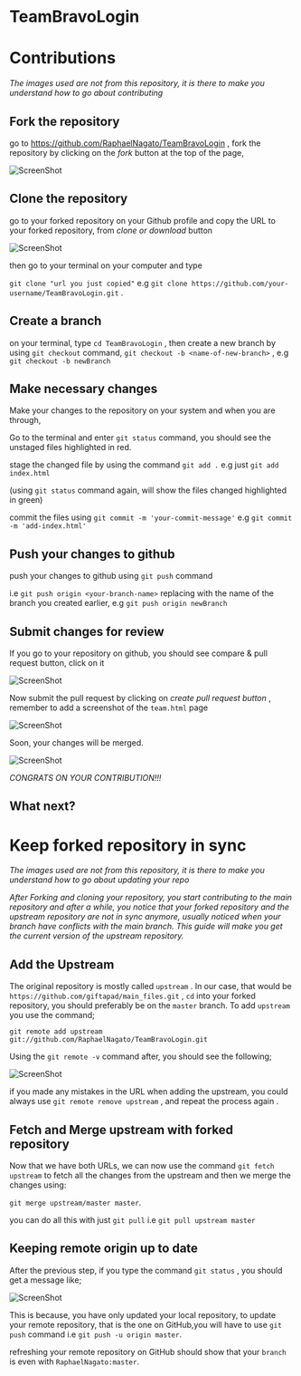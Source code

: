 # TeamBravoLogin

# Contributions

*The images used are not from this repository, it is there to make you understand how to go about contributing*
## Fork the repository

go to https://github.com/RaphaelNagato/TeamBravoLogin , fork the repository by clicking on the _fork_ button at the top of the page,

![ScreenShot](https://res.cloudinary.com/raphaelnagato/image/upload/v1567259047/gitapad2.png)

## Clone the repository

go to your forked repository on your Github profile and copy the URL to your forked repository, from _clone or download_ button

![ScreenShot](https://res.cloudinary.com/raphaelnagato/image/upload/v1567259048/giftapad_3.png)

then go to your terminal on your computer and type

`git clone "url you just copied"` e.g `git clone https://github.com/your-username/TeamBravoLogin.git` .

## Create a branch

on your terminal, type `cd TeamBravoLogin` , then create a new branch by using `git checkout` command, `git checkout -b <name-of-new-branch>` , e.g `git checkout -b newBranch`

## Make necessary changes

Make your changes to the repository on your system and when you are through,

Go to the terminal and enter `git status` command, you should see the unstaged files highlighted in red.

stage the changed file by using the command `git add .` e.g just `git add index.html`

(using `git status` command again, will show the files changed highlighted in green)

commit the files using `git commit -m 'your-commit-message'` e.g `git commit -m 'add-index.html'`

## Push your changes to github

push your changes to github using `git push` command

i.e `git push origin <your-branch-name>` replacing <your-branch-name> with the name of the branch you created earlier, e.g `git push origin newBranch`

## Submit changes for review

If you go to your repository on github, you should see compare & pull request button, click on it

![ScreenShot](https://slack-imgs.com/?c=1&o1=ro&url=https%3A%2F%2Fhisham.hm%2Fimg%2Fposts%2Fgithub-comparepr.png)

Now submit the pull request by clicking on _create pull request button_ , remember to add a screenshot of the `team.html` page

![ScreenShot](https://slack-imgs.com/?c=1&o1=ro&url=https%3A%2F%2Fraw.githubusercontent.com%2FRaphaelNagato%2Ffirst-contributions%2Fmaster%2Fassets%2Fsubmit-pull-request.png)

Soon, your changes will be merged.

![ScreenShot](https://res.cloudinary.com/raphaelnagato/image/upload/v1567261134/giftapad5.png)

_CONGRATS ON YOUR CONTRIBUTION!!!_

## What next?


# Keep forked repository in sync

*The images used are not from this repository, it is there to make you understand how to go about updating your repo*

_After Forking and cloning your repository, you start contributing to the main repository and after a while, you notice that your forked repository and the upstream repository are not in sync anymore, usually noticed when your branch have conflicts with the main branch. This guide will make you get the current version of the upstream repository._

## Add the Upstream

The original repository is mostly called `upstream` . In our case, that would be `https://github.com/giftapad/main_files.git` , `cd` into your forked repository, you should preferably be on the `master` branch. To add `upstream` you use the command;

`git remote add upstream git://github.com/RaphaelNagato/TeamBravoLogin.git`

Using the `git remote -v` command after, you should see the following;

![ScreenShot](https://res.cloudinary.com/raphaelnagato/image/upload/v1567518500/clodinary_upstream.png)

if you made any mistakes in the URL when adding the upstream, you could always use `git remote remove upstream` , and repeat the process again .

## Fetch and Merge upstream with forked repository

Now that we have both URLs, we can now use the command `git fetch upstream` to fetch all the changes from the upstream and then we merge the changes using:

`git merge upstream/master master`.

you can do all this with just `git pull` i.e `git pull upstream master`

## Keeping remote origin up to date

After the previous step, if you type the command `git status` , you should get a message like;

![ScreenShot](https://res.cloudinary.com/raphaelnagato/image/upload/v1567519673/behind_giftapad.png)

This is because, you have only updated your local repository, to update your remote repository, that is the one on GitHub,you will have to use `git push` command i.e `git push -u origin master`.

refreshing your remote repository on GitHub should show that your `branch` is even with `RaphaelNagato:master`.

